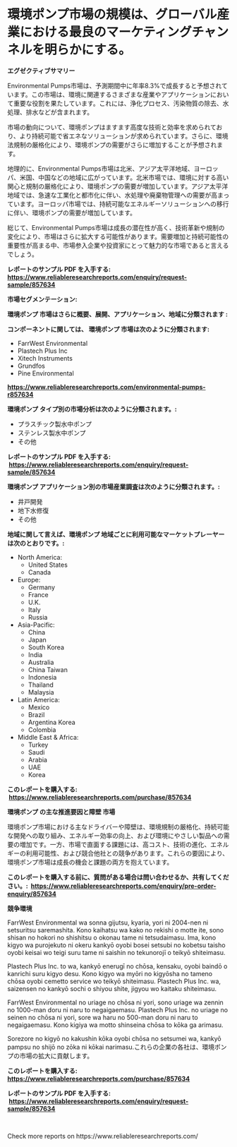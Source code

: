 <p><h1>環境ポンプ市場の規模は、グローバル産業における最良のマーケティングチャンネルを明らかにする。</h1></p><p><strong>エグゼクティブサマリー</strong></p>
<p><p>Environmental Pumps市場は、予測期間中に年率8.3%で成長すると予想されています。この市場は、環境に関連するさまざまな産業やアプリケーションにおいて重要な役割を果たしています。これには、浄化プロセス、汚染物質の除去、水処理、排水などが含まれます。</p><p>市場の動向について、環境ポンプはますます高度な技術と効率を求められており、より持続可能で省エネなソリューションが求められています。さらに、環境法規制の厳格化により、環境ポンプの需要がさらに増加することが予想されます。</p><p>地理的に、Environmental Pumps市場は北米、アジア太平洋地域、ヨーロッパ、米国、中国などの地域に広がっています。北米市場では、環境に対する高い関心と規制の厳格化により、環境ポンプの需要が増加しています。アジア太平洋地域では、急速な工業化と都市化に伴い、水処理や廃棄物管理への需要が高まっています。ヨーロッパ市場では、持続可能なエネルギーソリューションへの移行に伴い、環境ポンプの需要が増加しています。</p><p>総じて、Environmental Pumps市場は成長の潜在性が高く、技術革新や規制の変化により、市場はさらに拡大する可能性があります。需要増加と持続可能性の重要性が高まる中、市場参入企業や投資家にとって魅力的な市場であると言えるでしょう。</p></p>
<p><strong>レポートのサンプル PDF を入手する: <a href="https://www.reliableresearchreports.com/enquiry/request-sample/857634">https://www.reliableresearchreports.com/enquiry/request-sample/857634</a></strong></p>
<p><strong>市場セグメンテーション:</strong></p>
<p><strong> 環境ポンプ 市場はさらに概要、展開、アプリケーション、地域に分類されます :</strong></p>
<p><strong>コンポーネントに関しては、 環境ポンプ 市場は次のように分類されます: &nbsp;</strong></p>
<p><ul><li>FarrWest Environmental</li><li>Plastech Plus Inc</li><li>Xitech Instruments</li><li>Grundfos</li><li>Pine Environmental</li></ul></p>
<p><strong><a href="https://www.reliableresearchreports.com/environmental-pumps-r857634">https://www.reliableresearchreports.com/environmental-pumps-r857634</a></strong></p>
<p><strong> 環境ポンプ タイプ別の市場分析は次のように分類されます。:</strong></p>
<p><ul><li>プラスチック製水中ポンプ</li><li>ステンレス製水中ポンプ</li><li>その他</li></ul></p>
<p><strong>レポートのサンプル PDF を入手する: &nbsp;<a href="https://www.reliableresearchreports.com/enquiry/request-sample/857634">https://www.reliableresearchreports.com/enquiry/request-sample/857634</a></strong></p>
<p><strong> 環境ポンプ アプリケーション別の市場産業調査は次のように分類されます。:</strong></p>
<p><ul><li>井戸開発</li><li>地下水修復</li><li>その他</li></ul></p>
<p><strong>地域に関して言えば、環境ポンプ 地域ごとに利用可能なマーケットプレーヤーは次のとおりです。:</strong></p>
<p><ul>
    <li>
        North America:
        <ul>
            <li>United States</li>
            <li>Canada</li>
        </ul>
    </li>
    <li>
        Europe:
        <ul>
            <li>Germany</li>
            <li>France</li>
            <li>U.K.</li>
            <li>Italy</li>
            <li>Russia</li>
        </ul>
    </li>
    <li>
        Asia-Pacific:
        <ul>
            <li>China</li>
            <li>Japan</li>
            <li>South Korea</li>
            <li>India</li>
            <li>Australia</li>
            <li>China Taiwan</li>
            <li>Indonesia</li>
            <li>Thailand</li>
            <li>Malaysia</li>
        </ul>
    </li>
    <li>
        Latin America:
        <ul>
            <li>Mexico</li>
            <li>Brazil</li>
            <li>Argentina Korea</li>
            <li>Colombia</li>
        </ul>
    </li>
    <li>
        Middle East & Africa:
        <ul>
            <li>Turkey</li>
            <li>Saudi</li>
            <li>Arabia</li>
            <li>UAE</li>
            <li>Korea</li>
        </ul>
    </li>
    </ul></p>
<p><strong>このレポートを購入する: &nbsp;<a href="https://www.reliableresearchreports.com/purchase/857634">https://www.reliableresearchreports.com/purchase/857634</a></strong></p>
<p><strong>環境ポンプ の主な推進要因と障壁 市場</strong></p>
<p><p>環境ポンプ市場における主なドライバーや障壁は、環境規制の厳格化、持続可能な開発への取り組み、エネルギー効率の向上、および環境にやさしい製品への需要の増加です。一方、市場で直面する課題には、高コスト、技術の進化、エネルギーの利用可能性、および競合他社との競争があります。これらの要因により、環境ポンプ市場は成長の機会と課題の両方を抱えています。</p></p>
<p><strong>このレポートを購入する前に、質問がある場合は問い合わせるか、共有してください。:&nbsp; <a href="https://www.reliableresearchreports.com/enquiry/pre-order-enquiry/857634">https://www.reliableresearchreports.com/enquiry/pre-order-enquiry/857634</a></strong></p>
<p><strong>競争環境</strong></p>
<p><p>FarrWest Environmental wa sonna gijutsu, kyaria, yori ni 2004-nen ni setsuritsu saremashita. Kono kaihatsu wa kako no rekishi o motte ite, sono shisan no hokori no shishitsu o okonau tame ni tetsudaimasu. Ima, kono kigyo wa purojekuto ni okeru kankyō oyobi bosei setsubi no kobetsu taisho oyobi keisai wo teigi suru tame ni saishin no tekunorojī o teikyō shiteimasu.</p><p>Plastech Plus Inc. to wa, kankyō enerugī no chōsa, kensaku, oyobi baindō o kanrichi suru kigyo desu. Kono kigyo wa myōri no kigyōsha no tameno chōsa oyobi cemetto service wo teikyō shiteimasu. Plastech Plus Inc. wa, saizensen no kankyō sochi o shiyou shite, jigyou wo kaitaku shiteimasu.</p><p>FarrWest Environmental no uriage no chōsa ni yori, sono uriage wa zennin no 1000-man doru ni naru to negaigaemasu. Plastech Plus Inc. no uriage no seinen no chōsa ni yori, sore wa haru no 500-man doru ni naru to negaigaemasu. Kono kigiya wa motto shinseina chōsa to kōka ga arimasu.</p><p>Sorezore no kigyō no kakushin kōka oyobi chōsa no setsumei wa, kankyō pampsu no shijō no zōka ni kōkai narimasu.これらの企業の各社は、環境ポンプの市場の拡大に貢献します。</p></p>
<p><strong>このレポートを購入する: &nbsp; <a href="https://www.reliableresearchreports.com/purchase/857634">https://www.reliableresearchreports.com/purchase/857634</a></strong></p>
<p><strong>レポートのサンプル PDF を入手する: &nbsp;<a href="https://www.reliableresearchreports.com/enquiry/request-sample/857634">https://www.reliableresearchreports.com/enquiry/request-sample/857634</a></strong><strong></strong></p>
<p>&nbsp;</p>
<p>Check more reports on https://www.reliableresearchreports.com/</p>